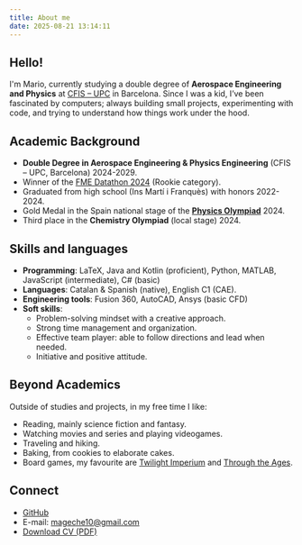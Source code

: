 ```yaml
---
title: About me
date: 2025-08-21 13:14:11
---
```

## Hello!

I'm Mario, currently studying a double degree of **Aerospace Engineering and Physics** at [CFIS – UPC](https://cfis.upc.edu/) in Barcelona. Since I was a kid, I’ve been fascinated by computers; always building small projects, experimenting with code, and trying to understand how things work under the hood.

## Academic Background

- **Double Degree in Aerospace Engineering & Physics Engineering** (CFIS – UPC, Barcelona) 2024-2029. 
- Winner of the [FME Datathon 2024](https://www.datathon.cat/) (Rookie category).
- Graduated from high school (Ins Martí i Franquès) with honors 2022-2024.
- Gold Medal in the Spain national stage of the [**Physics Olympiad**](https://rsef.es/olimpiada-espanola-de-fisica) 2024.  
- Third place in the **Chemistry Olympiad** (local stage) 2024.

## Skills and languages

- **Programming**: LaTeX, Java and Kotlin (proficient), Python, MATLAB, JavaScript (intermediate), C# (basic)
- **Languages**: Catalan & Spanish (native), English C1 (CAE).
- **Engineering tools**: Fusion 360, AutoCAD, Ansys (basic CFD)
- **Soft skills**: 
    - Problem-solving mindset with a creative approach.
    - Strong time management and organization.
    - Effective team player: able to follow directions and lead when needed.
    - Initiative and positive attitude.

## Beyond Academics

Outside of studies and projects, in my free time I like:
 - Reading, mainly science fiction and fantasy.
 - Watching movies and series and playing videogames.
 - Traveling and hiking.
 - Baking, from cookies to elaborate cakes.
 - Board games, my favourite are [Twilight Imperium](https://boardgamegeek.com/boardgame/233078/twilight-imperium-fourth-edition) and [Through the Ages](https://boardgamegeek.com/boardgame/182028/through-the-ages-a-new-story-of-civilization).

## Connect

- [GitHub](https://github.com/mageche10)
- E-mail: [mageche10@gmail.com](mailto:mageche10@gmail.com)
- [Download CV (PDF)](/files/Mario_Maguilla_CV.pdf)